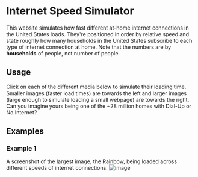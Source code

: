 # Internet Speed Simulator
This website simulates how fast different at-home internet connections in the United States loads. They're positioned in order by relative speed and state roughly how many households in the United States subscribe to each type of internet connection at home. Note that the numbers are by **households** of people, not number of people.

## Usage
Click on each of the different media below to simulate their loading time. Smaller images (faster load times) are towards the left and larger images (large enough to simulate loading a small webpage) are towards the right. Can you imagine yours being one of the ~28 million homes with Dial-Up or No Internet?

## Examples
### Example 1
A screenshot of the largest image, the Rainbow, being loaded across different speeds of internet connections.
![image](https://user-images.githubusercontent.com/10404106/226214007-7c9c5c7c-e828-455a-8b17-f0778886ab7b.png)
